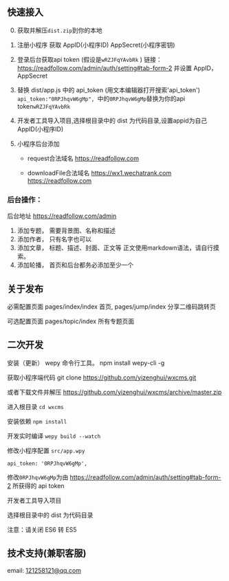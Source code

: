 
## 快速接入



0. 获取并解压`dist.zip`到你的本地

1. 注册小程序 获取 AppID(小程序ID)  AppSecret(小程序密钥)

2. 登录后台获取api token (假设是`wRZJFqYAvbRk` ) 链接： https://readfollow.com/admin/auth/setting#tab-form-2  并设置 AppID，AppSecret

3. 替换 dist/app.js 中的 api_token (用文本编辑器打开搜索'api\_token') `api_token:"0RPJhqvW6gMp", `中的`0RPJhqvW6gMp`替换为你的api token`wRZJFqYAvbRk`

4. 开发者工具导入项目,选择根目录中的 dist 为代码目录,设置appid为自己 AppID(小程序ID) 

5. 小程序后台添加

	*	request合法域名 https://readfollow.com

	*	downloadFile合法域名 https://wx1.wechatrank.com  https://readfollow.com



### 后台操作：
后台地址 https://readfollow.com/admin

1. 添加专题， 需要背景图、名称和描述
2. 添加作者， 只有名字也可以
3. 添加文章， 标题、描述、封面、正文等 正文使用markdown语法，请自行摸索。 
4. 添加轮播， 首页和后台都务必添加至少一个


## 关于发布

必需配置页面 pages/index/index 首页,  pages/jump/index  分享二维码跳转页 

可选配置页面  pages/topic/index  所有专题页面


## 二次开发

安装（更新） wepy 命令行工具。
	npm install wepy-cli -g
	
获取小程序端代码
	git clone  https://github.com/yizenghui/wxcms.git

或者下载文件并解压 https://github.com/yizenghui/wxcms/archive/master.zip

进入根目录	`cd wxcms`

安装依赖 `npm install`

开发实时编译 `wepy build --watch`

修改小程序配置 `src/app.wpy`

`api_token: '0RPJhqvW6gMp',`


修改`0RPJhqvW6gMp`为由 https://readfollow.com/admin/auth/setting#tab-form-2 所获得的 api token


开发者工具导入项目

选择根目录中的 dist 为代码目录

注意：请关闭 ES6 转 ES5

## 技术支持(兼职客服)
email: 121258121@qq.com